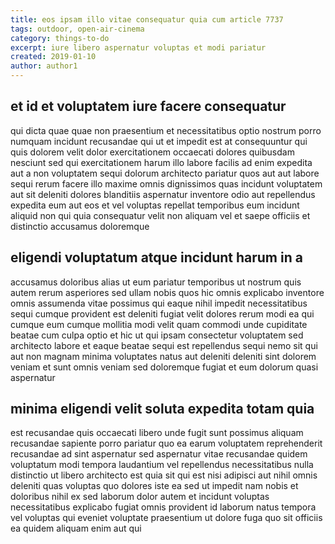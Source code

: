 ```yaml
---
title: eos ipsam illo vitae consequatur quia cum article 7737
tags: outdoor, open-air-cinema
category: things-to-do
excerpt: iure libero aspernatur voluptas et modi pariatur
created: 2019-01-10
author: author1
---
```


## et id et voluptatem iure facere consequatur

qui dicta quae quae non praesentium et necessitatibus optio nostrum porro numquam incidunt recusandae qui ut et impedit est at consequuntur qui quis dolorem velit dolor exercitationem occaecati dolores quibusdam nesciunt sed qui exercitationem harum illo labore facilis ad enim expedita aut a non voluptatem sequi dolorum architecto pariatur quos aut aut labore sequi rerum facere illo maxime omnis dignissimos quas incidunt voluptatem aut sit deleniti dolores blanditiis aspernatur inventore odio aut repellendus expedita eum aut eos et vel voluptas repellat temporibus eum incidunt aliquid non qui quia consequatur velit non aliquam vel et saepe officiis et distinctio accusamus doloremque

## eligendi voluptatum atque incidunt harum in a

accusamus doloribus alias ut eum pariatur temporibus ut nostrum quis autem rerum asperiores sed ullam nobis quos hic omnis explicabo inventore omnis assumenda vitae possimus qui eaque nihil impedit necessitatibus sequi cumque provident est deleniti fugiat velit dolores rerum modi ea qui cumque eum cumque mollitia modi velit quam commodi unde cupiditate beatae cum culpa optio et hic ut qui ipsam consectetur voluptatem sed architecto labore et eaque beatae sequi est repellendus sequi nemo sit qui aut non magnam minima voluptates natus aut deleniti deleniti sint dolorem veniam et sunt omnis veniam sed doloremque fugiat et eum dolorum quasi aspernatur

## minima eligendi velit soluta expedita totam quia

est recusandae quis occaecati libero unde fugit sunt possimus aliquam recusandae sapiente porro pariatur quo ea earum voluptatem reprehenderit recusandae ad sint aspernatur sed aspernatur vitae recusandae quidem voluptatum modi tempora laudantium vel repellendus necessitatibus nulla distinctio ut libero architecto est quia sit qui est nisi adipisci aut nihil omnis deleniti quas voluptas quo dolores iste ea sed ut impedit nam nobis et doloribus nihil ex sed laborum dolor autem et incidunt voluptas necessitatibus explicabo fugiat omnis provident id laborum natus tempora vel voluptas qui eveniet voluptate praesentium ut dolore fuga quo sit officiis ea quidem aliquam enim aut qui
